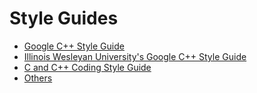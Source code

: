 # Style Guides

- [Google C++ Style Guide](https://google.github.io/styleguide/cppguide.html)
- [Illinois Wesleyan University's Google C++ Style Guide](https://sun.iwu.edu/~mliffito/cs_codex/posts/google-c++-style-guide/)
- [C and C++ Coding Style Guide](https://opentitan.org/book/doc/contributing/style_guides/c_cpp_coding_style.html)
- [Others](https://lefticus.gitbooks.io/cpp-best-practices/content/03-Style.html)